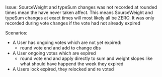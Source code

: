 Issue:
SourceWeight and typeSum changes was not recorded at rounded times mean the have never taken affect.
This means SourceWeight and typeSum changes at exact times will most likely all be ZERO.
It was only recorded during vote changes if the vote had not already expired

Scenarios:
 * A User has ongoing votes which are not yet expired:
   * round vote end and add to change dbs
 * A User ongoing votes which are expired
   * round vote end and apply directly to sum and weight slopes like what should have happend the week they expired
 * A Users lock expired, they relocked and re voted